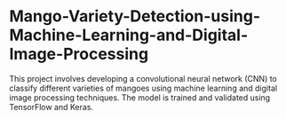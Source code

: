 # Mango-Variety-Detection-using-Machine-Learning-and-Digital-Image-Processing
This project involves developing a convolutional neural network (CNN) to classify different varieties of mangoes using machine learning and digital image processing techniques. The model is trained and validated using TensorFlow and Keras.
